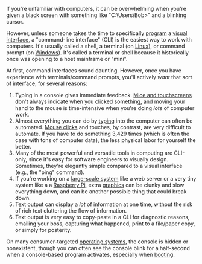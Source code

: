 If you're unfamiliar with computers, it can be overwhelming when you're given a black screen with something like "C:\Users\Bob>" and a blinking cursor.

However, unless someone takes the time to specifically [program](/prog/) a [visual interface](/ux-ui/), a "command-line interface" (CLI) is the easiest way to work with computers. It's usually called a shell, a terminal (on [Linux](/unix/)), or command prompt (on [Windows](/windows/)). It's called a terminal or shell because it historically once was opening to a host mainframe or "mini".

At first, command interfaces sound daunting. However, once you have experience with terminals/command prompts, you'll actively *want* that sort of interface, for several reasons:

1. Typing in a console gives immediate feedback. [Mice and touchscreens](/mouse/) don't always indicate when you clicked something, and moving your hand to the mouse is time-intensive when you're doing *lots* of computer work.
2. Almost everything you can do by [typing](/keyboard/) into the computer can often be automated. [Mouse clicks](/mouse/) and touches, by contrast, are very difficult to automate. If you have to do something 3,429 times (which is often the case with tons of computer data), the less physical labor for yourself the better.
3. Many of the most powerful and versatile tools in computing are CLI-only, since it's easy for software engineers to visually design. Sometimes, they're elegantly simple compared to a visual interface (e.g., the "ping" command).
4. If you're working on a [large-scale system](/enterprise/) like a web server or a very tiny system like a a [Raspberry Pi](/pi-arduino/), extra [graphics](/graphics/) can be clunky and slow everything down, and can be another possible thing that could break down.
5. Text output can display a *lot* of information at one time, without the risk of rich text cluttering the flow of information.
6. Text output is very easy to copy-paste in a CLI for diagnostic reasons, emailing your boss, capturing what happened, print to a file/paper copy, or simply for posterity.

On many consumer-targeted [operating systems](/os/), the console is hidden or nonexistent, though you can often see the console blink for a half-second when a console-based program activates, especially when [booting](/boot/).
